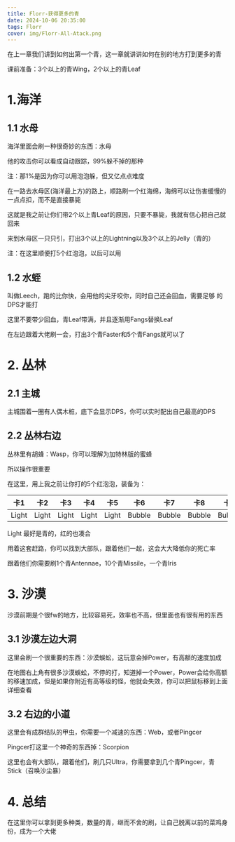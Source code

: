 ```yaml
---
title: Florr-获得更多的青
date: 2024-10-06 20:35:00
tags: Florr
cover: img/Florr-All-Atack.png
---
```


在上一章我们讲到如何出第一个青，这一章就讲讲如何在别的地方打到更多的青

课前准备：3个以上的青Wing，2个以上的青Leaf

# 1.海洋
## 1.1 水母
海洋里面会刷一种很奇妙的东西：水母

他的攻击你可以看成自动跟踪，99%躲不掉的那种

注：那1%是因为你可以用泡泡躲，但又亿点点难度

在一路去水母区(海洋最上方)的路上，顺路刷一个红海绵，海绵可以让伤害缓慢的一点点扣，而不是直接暴毙

这就是我之前让你们带2个以上青Leaf的原因，只要不暴毙，我就有信心把自己就回来

来到水母区一只只引，打出3个以上的Lightning以及3个以上的Jelly（青的）

注：在这里顺便打5个红泡泡，以后可以用

## 1.2 水蛭
叫做Leech，跑的比你快，会用他的尖牙咬你，同时自己还会回血，需要足够 的DPS才能打

这里不要带少回血，青Leaf带满，并且逐渐用Fangs替换Leaf

在左边跟着大佬刷一会，打出3个青Faster和5个青Fangs就可以了

# 2. 丛林

## 2.1 主城

主城围着一圈有人偶木桩，底下会显示DPS，你可以实时配出自己最高的DPS

## 2.2 丛林右边

丛林里有胡蜂：Wasp，你可以理解为加特林版的蜜蜂

所以操作很重要

在这里，用上我之前让你打的5个红泡泡，装备为：

卡1 | 卡2 | 卡3 | 卡4 | 卡5 | 卡6 | 卡7 | 卡8 | 卡9 | 卡10
---- | ---- | ---- | ---- | ---- | ---- | ---- | ---- | ---- | ----
Light | Light | Light | Light | Light | Bubble | Bubble | Bubble | Bubble | Bubble

Light 最好是青的，红的也凑合

用着这套赶路，你可以找到大部队，跟着他们一起，这会大大降低你的死亡率

跟着他们你需要刷1个青Antennae，10个青Missile，一个青Iris

# 3. 沙漠

沙漠前期是个很fw的地方，比较容易死，效率也不高，但里面也有很有用的东西

## 3.1 沙漠左边大洞

这里会刷一个很重要的东西：沙漠蜈蚣，这玩意会掉Power，有高额的速度加成

在地图右上角有很多沙漠蜈蚣，不停的打，知道掉一个Power，Power会给你高额的移速加成，但是如果你附近有高等级的怪，他就会失效，你可以把鼠标移到上面详细查看

## 3.2 右边的小道

这里会有成群结队的甲虫，你需要一个减速的东西：Web，或者Pingcer

Pingcer打这里一个神奇的东西掉：Scorpion

这里也会有大部队，跟着他们，刷几只Ultra，你需要拿到几个青Pingcer，青Stick（召唤沙尘暴）

# 4. 总结

在这里你可以拿到更多种类，数量的青，继而不舍的刷，让自己脱离以前的菜鸡身份，成为一个大佬